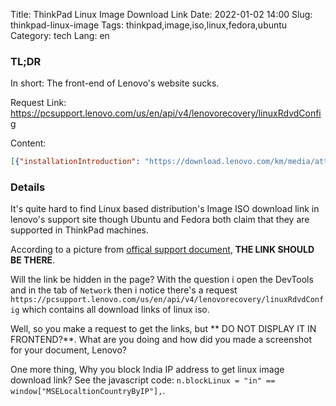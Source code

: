 Title: ThinkPad Linux Image Download Link
Date: 2022-01-02 14:00
Slug: thinkpad-linux-image
Tags: thinkpad,image,iso,linux,fedora,ubuntu
Category: tech
Lang: en

### **TL;DR**

In short: The front-end of Lenovo's website sucks.

Request Link: https://pcsupport.lenovo.com/us/en/api/v4/lenovorecovery/linuxRdvdConfig

Content:

```json
[{"installationIntroduction": "https://download.lenovo.com/km/media/attachment/Linux_Support_Product_List.PDF"}, {"operatingSystem": "Ubuntu", "installationIntroduction": "https://download.lenovo.com/km/media/attachment/Ubuntu_OEM_Install.PDF", "mappingList": [{"machineType": "20R3,20R4", "productName": "L13", "downloadLink": "https://download.lenovo.com/km/media/attachment/Ubuntu-L13-20191115-174.iso"}, {"machineType": "20U1,20U2", "productName": "L14", "downloadLink": "https://download.lenovo.com/km/media/attachment/Ubuntu-L14-20200609-225.iso"}, {"machineType": "20U3,20U4", "productName": "L15", "downloadLink": "https://download.lenovo.com/km/media/attachment/Ubuntu-L15-20200728-237.iso"}, {"machineType": "20T4,20T5", "productName": "P15s", "downloadLink": "https://download.lenovo.com/km/media/attachment/Ubuntu-T14_T15_P15s-20200720-69.iso"}, {"machineType": "20TQ,20TR", "productName": "P15v", "downloadLink": "https://download.lenovo.com/km/media/attachment/Ubuntu-T15p_P15v-20200820-87.iso"}, {"machineType": "30E0,30E1", "productName": "P620", "downloadLink": "https://download.lenovo.com/km/media/attachment/Ubuntu-P620-20201030-422.iso"}, {"machineType": "20S0,20S1", "productName": "T14", "downloadLink": "https://download.lenovo.com/km/media/attachment/Ubuntu-T14_T15_P15s-20200720-69.iso"}, {"machineType": "20UD,20UE", "productName": "T14 AMD", "downloadLink": "https://download.lenovo.com/km/media/attachment/Ubuntu-T14AMD_T14sAMD_X13AMD-20200914-91.iso"}, {"machineType": "20T0,20T1", "productName": "T14s", "downloadLink": "https://download.lenovo.com/km/media/attachment/Ubuntu-T14s_X13-20200615-60.iso"}, {"machineType": "20UH,20UJ", "productName": "T14s AMD", "downloadLink": "https://download.lenovo.com/km/media/attachment/Ubuntu-T14AMD_T14sAMD_X13AMD-20200914-91.iso"}, {"machineType": "20S6,20S7", "productName": "T15", "downloadLink": "https://download.lenovo.com/km/media/attachment/Ubuntu-T14_T15_P15s-20200720-69.iso"}, {"machineType": "20TN,20TM", "productName": "T15p", "downloadLink": "https://download.lenovo.com/km/media/attachment/Ubuntu-T15p_P15v-20200820-87.iso"}, {"machineType": "20U9,20UA", "productName": "X1 Carbon 8th Gen", "downloadLink": "https://download.lenovo.com/km/media/attachment/Ubuntu-X1C8-20200818-76.iso"}, {"machineType": "20UB,20UC", "productName": "X1 Yoga 5th Gen", "downloadLink": "https://download.lenovo.com/km/media/attachment/Ubuntu-X1Y5-20200429-57.iso"}, {"machineType": "20T2,20T3", "productName": "X13", "downloadLink": "https://download.lenovo.com/km/media/attachment/Ubuntu-T14s_X13-20200615-60.iso"}, {"machineType": "20SX,20SY", "productName": "X13 Yoga", "downloadLink": "https://download.lenovo.com/km/media/attachment/Ubuntu-X13Yoga-20200527-59.iso"}, {"machineType": "20UF,20UG", "productName": "X13 AMD", "downloadLink": "https://download.lenovo.com/km/media/attachment/Ubuntu-T14AMD_T14sAMD_X13AMD-20200914-91.iso"}]}, {"operatingSystem": "Fedora", "installationIntroduction": "https://download.lenovo.com/km/media/attachment/Fedora_Install.PDF", "mappingList": [{"machineType": "20U9,20UA", "productName": "X1 Carbon 8th Gen", "downloadLink": "https://download.lenovo.com/km/media/attachment/Fedora_Workstation_Live_x86_64_32_1.6_X1C8_P1G2_P53.iso"}, {"machineType": "20QT,20QU", "productName": "P1 Gen 2", "downloadLink": "https://download.lenovo.com/km/media/attachment/Fedora_Workstation_Live_x86_64_32_1.6_X1C8_P1G2_P53.iso"}, {"machineType": "20TH,20TJ", "productName": "P1 Gen 3", "downloadLink": "https://download.lenovo.com/km/media/attachment/Fedora_Workstation_Live_x86_64_33_1.2_P1G3_P15.iso"}, {"machineType": "20QN,20QQ", "productName": "P53", "downloadLink": "https://download.lenovo.com/km/media/attachment/Fedora_Workstation_Live_x86_64_32_1.6_X1C8_P1G2_P53.iso"}, {"machineType": "20ST,20SU", "productName": "P15", "downloadLink": "https://download.lenovo.com/km/media/attachment/Fedora_Workstation_Live_x86_64_33_1.2_P1G3_P15.iso"}]}]
```

### Details

It's quite hard to find Linux based distribution's Image ISO download link in lenovo's support site though Ubuntu and Fedora both claim that they are supported in ThinkPad machines.

According to a picture from [offical support document](https://pcsupport.lenovo.com/us/en/solutions/ht511743-how-to-download-the-linux-image-from-the-e-support-page), **THE LINK SHOULD BE THERE**.

Will the link be hidden in the page? With the question i open the DevTools and in the tab of `Network` then i notice there's a request `https://pcsupport.lenovo.com/us/en/api/v4/lenovorecovery/linuxRdvdConfig` which contains all download links of linux iso.

Well, so you make a request to get the links, but ** DO NOT DISPLAY IT IN FRONTEND?**. What are you doing and how did you made a screenshot for your document, Lenovo?

One more thing, Why you block India IP address to get linux image download link? See the javascript code: `n.blockLinux = "in" == window["MSELocaltionCountryByIP"],`.

